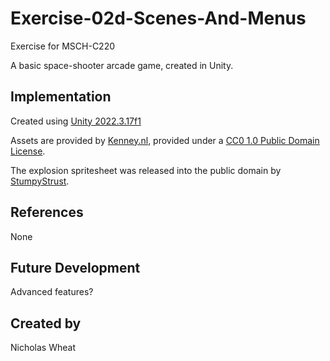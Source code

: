 # Exercise-02d-Scenes-And-Menus

Exercise for MSCH-C220

A basic space-shooter arcade game, created in Unity.

## Implementation

Created using [Unity 2022.3.17f1](https://unity.com/download)

Assets are provided by [Kenney.nl](https://kenney.nl/assets/space-shooter-extension), provided under a [CC0 1.0 Public Domain License](https://creativecommons.org/publicdomain/zero/1.0/).

The explosion spritesheet was released into the public domain by [StumpyStrust](https://opengameart.org/content/explosion-sheet).


## References
None

## Future Development
Advanced features?

## Created by
Nicholas Wheat